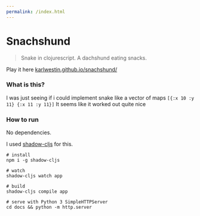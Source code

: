 ```yaml
---
permalink: /index.html
---
```


# Snachshund

> Snake in clojurescript. A dachshund eating snacks.

Play it here [karlwestin.github.io/snachshund/](https://karlwestin.github.io/snachshund/)

### What is this?

I was just seeing if i could implement snake like a vector of maps `[{:x 10 :y 11} {:x 11 :y 11}]`
It seems like it worked out quite nice

### How to run

No dependencies.

I used [shadow-cljs](http://shadow-cljs.org/) for this.

```
# install
npm i -g shadow-cljs

# watch
shadow-cljs watch app

# build
shadow-cljs compile app

# serve with Python 3 SimpleHTTPServer
cd docs && python -m http.server
```
